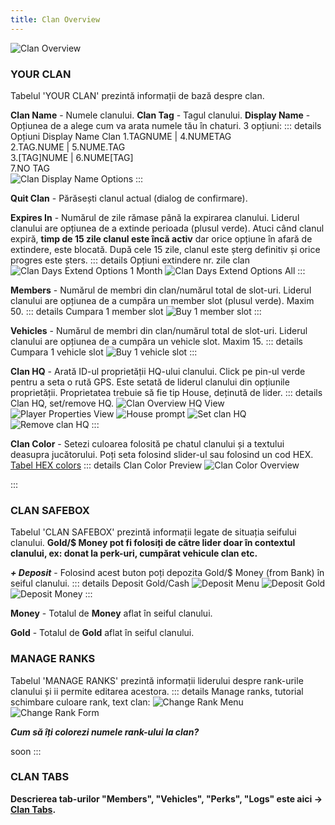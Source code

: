 ```yaml
---
title: Clan Overview
---
```



<Image src="https://i.imgur.com/y435KfS.png" alt="Clan Overview" />

### YOUR CLAN

Tabelul 'YOUR CLAN' prezintă informații de bază despre clan.

**Clan Name** - Numele clanului.
**Clan Tag** - Tagul clanului.
**Display Name** - Opțiunea de a alege cum va arata numele tău în chaturi. 3 opțiuni:
::: details Opțiuni Display Name Clan
1.TAGNUME | 4.NUMETAG<br>
2.TAG.NUME | 5.NUME.TAG<br>
3.[TAG]NUME | 6.NUME[TAG]<br>
7.NO TAG<br>
<Image src="https://i.imgur.com/ldjTqA7.png" alt="Clan Display Name Options" />
:::

**Quit Clan** - Părăsești clanul actual (dialog de confirmare).

**Expires In** - Numărul de zile rămase până la expirarea clanului. Liderul clanului are opțiunea de a extinde perioada (plusul verde). Atuci când clanul expiră, **timp de 15 zile clanul este încă activ** dar orice opțiune în afară de extindere, este blocată. După cele 15 zile, clanul este șterg definitiv și orice progres este șters.
::: details Opțiuni extindere nr. zile clan
<Image src="https://i.imgur.com/EMtDudO.png" alt="Clan Days Extend Options 1 Month" />
<Image src="https://i.imgur.com/z7QP5Fp.png" alt="Clan Days Extend Options All" />
:::

**Members**  - Numărul de membri din clan/numărul total de slot-uri. Liderul clanului are opțiunea de a cumpăra un member slot (plusul verde). Maxim 50.
::: details Cumpara 1 member slot
<Image src="https://i.imgur.com/z7yvPUa.png" alt="Buy 1 member slot" />
:::

**Vehicles** - Numărul de membri din clan/numărul total de slot-uri. Liderul clanului are opțiunea de a cumpăra un vehicle slot. Maxim 15.
::: details Cumpara 1 vehicle slot
<Image src="https://i.imgur.com/IEkIjVb.png" alt="Buy 1 vehicle slot" />
:::

**Clan HQ** - Arată ID-ul proprietății HQ-ului clanului. Click pe pin-ul verde pentru a seta o rută GPS. Este setată de liderul clanului din opțiunile proprietății. Proprietatea trebuie să fie tip House, deținută de lider.
::: details Clan HQ, set/remove HQ.
<Image src="https://i.imgur.com/3GYhEjn.png" alt="Clan Overview HQ View" />
<Image src="https://i.imgur.com/GMk5P7U.png" alt="Player Properties View" />
<Image src="https://i.imgur.com/h2RB0tB.png" alt="House prompt" />
<Image src="https://i.imgur.com/wH2tXCe.png" alt="Set clan HQ" />
<Image src="https://i.imgur.com/pMFX6Hb.png" alt="Remove clan HQ" />
:::

**Clan Color** - Setezi culoarea folosită pe chatul clanului și a textului deasupra jucătorului. Poți seta folosind slider-ul sau folosind un cod HEX. [Tabel HEX colors](https://g.co/kgs/N3HCJj)
::: details Clan Color Preview
<Image src="https://i.imgur.com/S183vbf.png" alt="Clan Color Overview" />
<!-- <Image src="" alt="Overhead text" /> add cand o fac -->
:::

### CLAN SAFEBOX

Tabelul 'CLAN SAFEBOX' prezintă informații legate de situația seifului clanului.
**Gold/$ Money pot fi folosiți de către lider doar în contextul clanului, ex: donat la perk-uri, cumpărat vehicule clan etc.**

_**+ Deposit**_ - Folosind acest buton poți depozita Gold/$ Money (from Bank) în seiful clanului.
::: details Deposit Gold/Cash
<Image src="https://i.imgur.com/Hj0s1KE.png" alt="Deposit Menu" />
<Image src="https://i.imgur.com/WgyChJ2.png" alt="Deposit Gold" />
<Image src="https://i.imgur.com/rxryBDl.png" alt="Deposit Money" />
:::

**Money** - Totalul de <Dinero :amount='0' /> **<Color hex="#4a853e">Money</Color>** aflat în seiful clanului.

**Gold** - Totalul de <Gold :amount='0' /> **<Color hex="#FFD700">Gold</Color>** aflat în seiful clanului.

### MANAGE RANKS

Tabelul 'MANAGE RANKS' prezintă informații liderului despre rank-urile clanului și ii permite editarea acestora.
::: details Manage ranks, tutorial schimbare culoare rank, text clan:
<Image src="https://i.imgur.com/UMVEPxU.png" alt="Change Rank Menu" />
<Image src="https://i.imgur.com/kEsSM14.png" alt="Change Rank Form" />

_**Cum să îți colorezi numele rank-ului la clan?**_

soon
:::

### CLAN TABS

**Descrierea tab-urilor "Members", "Vehicles", "Perks", "Logs" este aici -> [Clan Tabs](/clans/clan-tabs.md).**

